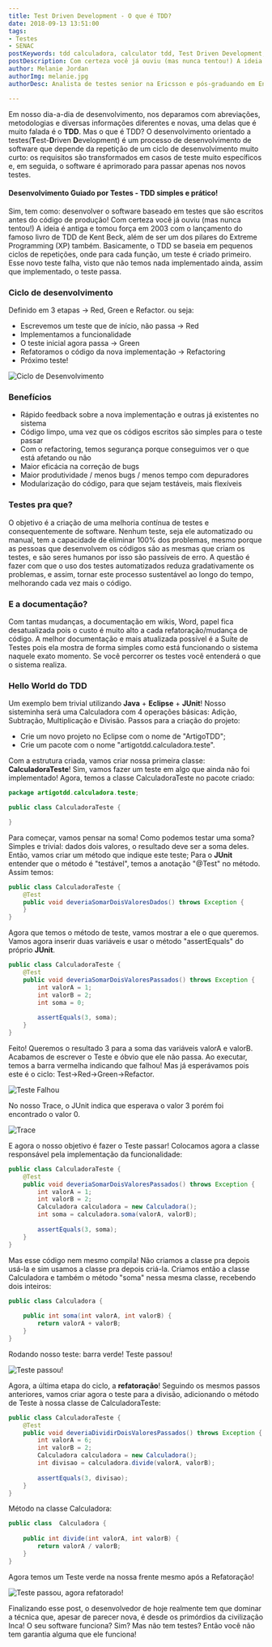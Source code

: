 ```yaml
---
title: Test Driven Development - O que é TDD?
date: 2018-09-13 13:51:00
tags: 
- Testes
- SENAC
postKeywords: tdd calculadora, calculator tdd, Test Driven Development, teste softwares, tipos de testes, o que é tdd, exemplo tdd, como fazer tdd, qualidade de software
postDescription: Com certeza você já ouviu (mas nunca tentou!) A ideia é antiga e tomou força em 2003 com o lançamento do famoso livro de TDD de Kent Beck, além de ser um dos pilares do Extreme Programming (XP) também.
author: Melanie Jordan
authorImg: melanie.jpg
authorDesc: Analista de testes senior na Ericsson e pós-graduando em Engenharia da Qualidade de Software pelo Senac

---
```


Em nosso dia-a-dia de desenvolvimento, nos deparamos com abreviações, metodologias e diversas informações diferentes e novas, uma delas que é muito falada é o **TDD**. Mas o que é TDD? O desenvolvimento orientado a testes(**T**est-**D**riven **D**evelopment) é um processo de desenvolvimento de software que depende da repetição de um ciclo de desenvolvimento muito curto: os requisitos são transformados em casos de teste muito específicos e, em seguida, o software é aprimorado para passar apenas nos novos testes.

#### Desenvolvimento Guiado por Testes - TDD simples e prático!

Sim, tem como: desenvolver o software baseado em testes que são escritos antes do código de produção!
Com certeza você já ouviu (mas nunca tentou!) A ideia é antiga e tomou força em 2003 com o lançamento do famoso livro de TDD de Kent Beck, além de ser um dos pilares do Extreme Programming (XP) também.
Basicamente, o TDD se baseia em pequenos ciclos de repetições, onde para cada função, um teste é criado primeiro. Esse novo teste falha, visto que não temos nada implementado ainda, assim que implementado, o teste passa.

### Ciclo de desenvolvimento

Definido em 3 etapas -> Red, Green e Refactor. ou seja:
  - Escrevemos um teste que de início, não passa -> Red
  - Implementamos a funcionalidade
  - O teste inicial agora passa -> Green
  - Refatoramos o código da nova implementação -> Refactoring
  - Próximo teste!
 
<!-- more --> 
 
![Ciclo de Desenvolvimento](/posts/Figura1_CicloDeDesenvolvimento.jpg)

### Benefícios
  - Rápido feedback sobre a nova implementação e outras já existentes no sistema
  - Código limpo, uma vez que os códigos escritos são simples para o teste passar 
  - Com o refactoring, temos segurança porque conseguimos ver o que está afetando ou não
  - Maior eficácia na correção de bugs
  - Maior produtividade / menos bugs / menos tempo com depuradores
  - Modularização do código, para que sejam testáveis, mais flexíveis

### Testes pra que?
O objetivo é a criação de uma melhoria contínua de testes e consequentemente de software.
Nenhum teste, seja ele automatizado ou manual, tem a capacidade de eliminar 100% dos problemas, mesmo porque as pessoas que desenvolvem os códigos são as mesmas que criam os testes, e são seres humanos por isso são passíveis de erro.
A questão é fazer com que o uso dos testes automatizados reduza gradativamente os problemas, e assim, tornar este processo sustentável ao longo do tempo, melhorando cada vez mais o código.

### E a documentação?
Com tantas mudanças, a documentação em wikis, Word, papel fica desatualizada pois o custo é muito alto a cada refatoração/mudança de código. A melhor documentação e mais atualizada possível é a Suíte de Testes pois ela mostra de forma simples como está funcionando o sistema naquele exato momento. Se você percorrer os testes você entenderá o que o sistema realiza. 

### Hello World do TDD
Um exemplo bem trivial utilizando **Java** + **Eclipse** + **JUnit**! Nosso sisteminha será uma Calculadora com 4 operações básicas: Adição, Subtração, Multiplicação e Divisão.
Passos para a criação do projeto:
  - Crie um novo projeto no Eclipse com o nome de "ArtigoTDD";
  - Crie um pacote com o nome "artigotdd.calculadora.teste".

Com a estrutura criada, vamos criar nossa primeira classe: **CalculadoraTeste**! Sim, vamos fazer um teste em algo que ainda não foi implementado!
Agora, temos a classe CalculadoraTeste no pacote criado:
```java
package artigotdd.calculadora.teste;

public class CalculadoraTeste {

}
```
Para começar, vamos pensar na soma! Como podemos testar uma soma? Simples e trivial: dados dois valores, o resultado deve ser a soma deles.
Então, vamos criar um método que indique este teste; Para o **JUnit** entender que o método é "testável", temos a anotação "@Test" no método. Assim temos:
```java
public class CalculadoraTeste {
    @Test
    public void deveriaSomarDoisValoresDados() throws Exception {
    }
}
```
Agora que temos o método de teste, vamos mostrar a ele o que queremos. Vamos agora inserir duas variáveis e usar o método "assertEquals" do próprio **JUnit**.
```java
public class CalculadoraTeste {
    @Test
    public void deveriaSomarDoisValoresPassados() throws Exception {
        int valorA = 1;
        int valorB = 2;
        int soma = 0;
 
        assertEquals(3, soma);
    }
}
```
Feito! Queremos o resultado 3 para a soma das variáveis valorA e valorB. Acabamos de escrever o Teste e óbvio que ele não passa. Ao executar, temos a barra vermelha indicando que falhou! Mas já esperávamos pois este é o ciclo: Test->Red->Green->Refactor.

![Teste Falhou](/posts/Figura2_TesteFalhou.png)

No nosso Trace, o JUnit indica que esperava o valor 3 porém foi encontrado o valor 0.

![Trace](/posts/Figura3_Trace.png)

E agora o nosso objetivo é fazer o Teste passar! Colocamos agora a classe responsável pela implementação da funcionalidade:
```java
public class CalculadoraTeste {
    @Test
    public void deveriaSomarDoisValoresPassados() throws Exception {
        int valorA = 1;
        int valorB = 2;
        Calculadora calculadora = new Calculadora();
        int soma = calculadora.soma(valorA, valorB);
 
        assertEquals(3, soma);
    }
}
```
Mas esse código nem mesmo compila! Não criamos a classe pra depois usá-la e sim usamos a classe pra depois criá-la.
Criamos então a classe Calculadora e também o método "soma" nessa mesma classe, recebendo dois inteiros:

```java
public class Calculadora {
 
    public int soma(int valorA, int valorB) {
        return valorA + valorB;
    }
}
```
Rodando nosso teste: barra verde! Teste passou!

![Teste passou!](/posts/Figura4_TestePassou.png)

Agora, a última etapa do ciclo, a **refatoração**!
Seguindo os mesmos passos anteriores, vamos criar agora o teste para a divisão, adicionando o método de Teste à nossa classe de CalculadoraTeste:
```java
public class CalculadoraTeste {
    @Test
    public void deveriaDividirDoisValoresPassados() throws Exception {
        int valorA = 6;
        int valorB = 2;
        Calculadora calculadora = new Calculadora();
        int divisao = calculadora.divide(valorA, valorB);
 
        assertEquals(3, divisao);
    }
}
```
Método na classe Calculadora:
```java
public class  Calculadora {
 
    public int divide(int valorA, int valorB) {
        return valorA / valorB;
    }
}
```
Agora temos um Teste verde na nossa frente mesmo após a Refatoração!

![Teste passou, agora refatorado!](/posts/Figura5_TestePassouRefatoracao.png)

Finalizando esse post, o desenvolvedor de hoje realmente tem que dominar a técnica que, apesar de parecer nova, é desde os primórdios da civilização Inca! O seu software funciona? Sim? Mas não tem testes? Então você não tem garantia alguma que ele funciona!